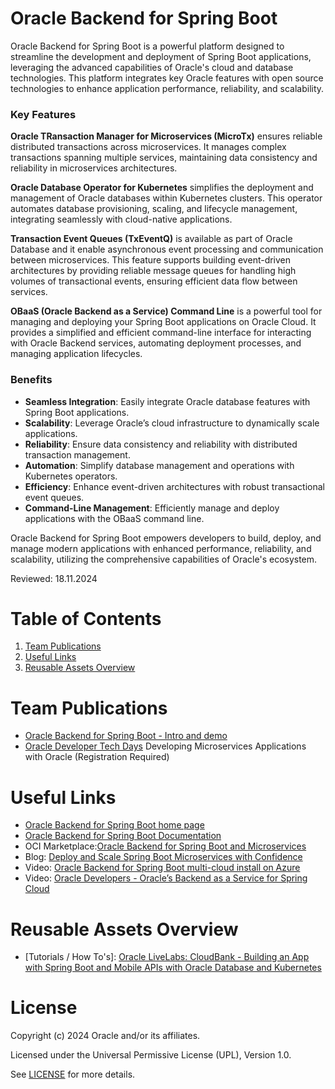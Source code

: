 # Oracle Backend for Spring Boot

Oracle Backend for Spring Boot is a powerful platform designed to streamline the development and deployment of Spring Boot applications, leveraging the advanced capabilities of Oracle's cloud and database technologies. This platform integrates key Oracle features with open source technologies to enhance application performance, reliability, and scalability.

### Key Features

**Oracle TRansaction Manager for Microservices  (MicroTx)** ensures reliable distributed transactions across microservices. It manages complex transactions spanning multiple services, maintaining data consistency and reliability in microservices architectures.

**Oracle Database Operator for Kubernetes** simplifies the deployment and management of Oracle databases within Kubernetes clusters. This operator automates database provisioning, scaling, and lifecycle management, integrating seamlessly with cloud-native applications.

**Transaction Event Queues (TxEventQ)** is available as part of Oracle Database and it enable asynchronous event processing and communication between microservices. This feature supports building event-driven architectures by providing reliable message queues for handling high volumes of transactional events, ensuring efficient data flow between services.

**OBaaS (Oracle Backend as a Service) Command Line** is a powerful tool for managing and deploying your Spring Boot applications on Oracle Cloud. It provides a simplified and efficient command-line interface for interacting with Oracle Backend services, automating deployment processes, and managing application lifecycles.

### Benefits

- **Seamless Integration**: Easily integrate Oracle database features with Spring Boot applications.
- **Scalability**: Leverage Oracle’s cloud infrastructure to dynamically scale applications.
- **Reliability**: Ensure data consistency and reliability with distributed transaction management.
- **Automation**: Simplify database management and operations with Kubernetes operators.
- **Efficiency**: Enhance event-driven architectures with robust transactional event queues.
- **Command-Line Management**: Efficiently manage and deploy applications with the OBaaS command line.

Oracle Backend for Spring Boot empowers developers to build, deploy, and manage modern applications with enhanced performance, reliability, and scalability, utilizing the comprehensive capabilities of Oracle's ecosystem.

Reviewed: 18.11.2024

# Table of Contents
 
1. [Team Publications](#team-publications)
2. [Useful Links](#useful-links)
3. [Reusable Assets Overview](#reusable-assets-overview)
 
# Team Publications
- [Oracle Backend for Spring Boot - Intro and demo](https://otube.oracle.com/playlist/dedicated/262835242/1_owmwlbyd/1_s20krpat)
- [Oracle Developer Tech Days](https://go.oracle.com/LP=138674?elqCampaignId=500067&src1=:se:lw:ie:pt:::SEO400308921SW&evite=WWMK230914P00011:se:lw:ie:pt:::SEO400308921SW) Developing Microservices Applications with Oracle (Registration Required)

# Useful Links

- [Oracle Backend for Spring Boot home page](https://oracle.github.io/microservices-datadriven/spring/)
- [Oracle Backend for Spring Boot Documentation](https://docs.oracle.com/en/database/oracle/backend-for-spring-boot-and-microservices/index.html)
- OCI Marketplace:[Oracle Backend for Spring Boot and Microservices](https://cloudmarketplace.oracle.com/marketplace/en_US/listing/138899911)
- Blog: [Deploy and Scale Spring Boot Microservices with Confidence](https://blogs.oracle.com/developers/post/deploy-and-scale-spring-boot-microservices-with-confidence)
- Video: [Oracle Backend for Spring Boot multi-cloud install on Azure](https://www.youtube.com/watch?v=IpWe12UYeJ4)
- Video: [Oracle Developers - Oracle’s Backend as a Service for Spring Cloud](https://www.youtube.com/watch?v=qhYTiBjql_c)

# Reusable Assets Overview
- [Tutorials / How To's]: [Oracle LiveLabs: CloudBank - Building an App with Spring Boot and Mobile APIs with Oracle Database and Kubernetes](https://apexapps.oracle.com/pls/apex/r/dbpm/livelabs/view-workshop?wid=3607)

# License

Copyright (c) 2024 Oracle and/or its affiliates.

Licensed under the Universal Permissive License (UPL), Version 1.0.

See [LICENSE](https://github.com/oracle-devrel/technology-engineering/blob/main/LICENSE) for more details.

